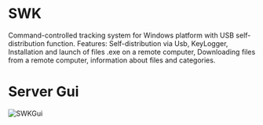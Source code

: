 # SWK
Command-controlled tracking system for Windows platform with USB self-distribution function.
 Features: Self-distribution via Usb, KeyLogger, Installation and launch of files .exe on a remote computer, Downloading files from a remote computer, information about files and categories.
# Server Gui #
![SWKGui](https://user-images.githubusercontent.com/76472049/117753005-fb14e100-b241-11eb-8a9d-2daab4a6b9e1.png)

